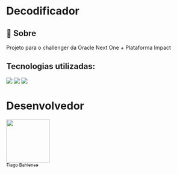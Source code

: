 <h1>Decodificador</h1>

<h2>🔖 Sobre</h2>
<p>Projeto para o challenger da Oracle Next One + Plataforma Impact</p>

## Tecnologias utilizadas:
<div>
  <img src="https://img.shields.io/badge/HTML-239120?style=for-the-badge&logo=html5&logoColor=white">
  <img src="https://img.shields.io/badge/CSS-239120?&style=for-the-badge&logo=css3&logoColor=white">
  <img src="https://img.shields.io/badge/JavaScript-F7DF1E?style=for-the-badge&logo=javascript&logoColor=black">
</div>

# Desenvolvedor

[<img loading="lazy" src="https://avatars.githubusercontent.com/u/108610480?v=4" width=115><br><sub>Tiago Bahiense</sub>](https://github.com/tiagobahiense)

